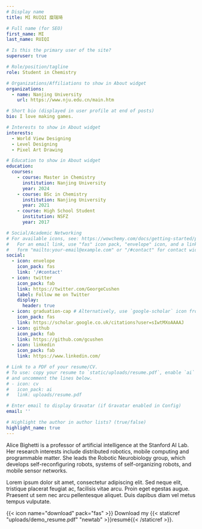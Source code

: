 ```yaml
---
# Display name
title: MI RUIQI 糜瑞琦

# Full name (for SEO)
first_name: MI
last_name: RUIQI

# Is this the primary user of the site?
superuser: true

# Role/position/tagline
role: Student in Chemistry

# Organizations/Affiliations to show in About widget
organizations:
  - name: Nanjing University
    url: https://www.nju.edu.cn/main.htm

# Short bio (displayed in user profile at end of posts)
bio: I love making games.

# Interests to show in About widget
interests:
  - World View Designing
  - Level Designing
  - Pixel Art Drawing

# Education to show in About widget
education:
  courses:
    - course: Master in Chemistry
      institution: Nanjing University
      year: 2024
    - course: BSc in Chemistry
      institution: Nanjing University
      year: 2021
    - course: High School Student 
      institution: NSFZ
      year: 2017

# Social/Academic Networking
# For available icons, see: https://wowchemy.com/docs/getting-started/page-builder/#icons
#   For an email link, use "fas" icon pack, "envelope" icon, and a link in the
#   form "mailto:your-email@example.com" or "/#contact" for contact widget.
social:
  - icon: envelope
    icon_pack: fas
    link: '/#contact'
  - icon: twitter
    icon_pack: fab
    link: https://twitter.com/GeorgeCushen
    label: Follow me on Twitter
    display:
      header: true
  - icon: graduation-cap # Alternatively, use `google-scholar` icon from `ai` icon pack
    icon_pack: fas
    link: https://scholar.google.co.uk/citations?user=sIwtMXoAAAAJ
  - icon: github
    icon_pack: fab
    link: https://github.com/gcushen
  - icon: linkedin
    icon_pack: fab
    link: https://www.linkedin.com/

# Link to a PDF of your resume/CV.
# To use: copy your resume to `static/uploads/resume.pdf`, enable `ai` icons in `params.yaml`,
# and uncomment the lines below.
# - icon: cv
#   icon_pack: ai
#   link: uploads/resume.pdf

# Enter email to display Gravatar (if Gravatar enabled in Config)
email: ''

# Highlight the author in author lists? (true/false)
highlight_name: true
---
```


Alice Bighetti is a professor of artificial intelligence at the Stanford AI Lab. Her research interests include distributed robotics, mobile computing and programmable matter. She leads the Robotic Neurobiology group, which develops self-reconfiguring robots, systems of self-organizing robots, and mobile sensor networks.

Lorem ipsum dolor sit amet, consectetur adipiscing elit. Sed neque elit, tristique placerat feugiat ac, facilisis vitae arcu. Proin eget egestas augue. Praesent ut sem nec arcu pellentesque aliquet. Duis dapibus diam vel metus tempus vulputate.

{{< icon name="download" pack="fas" >}} Download my {{< staticref "uploads/demo_resume.pdf" "newtab" >}}resumé{{< /staticref >}}.
